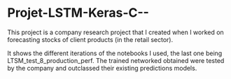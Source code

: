 # Projet-LSTM-Keras-C--
This project is a company research project that I created when I worked on forecasting stocks of client products (in the retail sector).  

It shows the different iterations of the notebooks I used, the last one being LTSM_test_8_production_perf. 
The trained networked obtained were tested by the company and outclassed their existing predictions models. 
